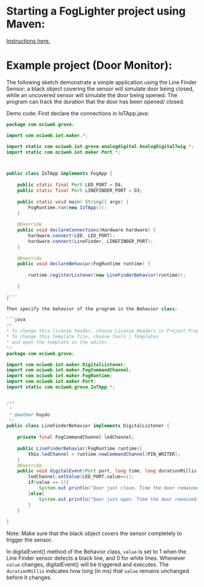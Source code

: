 
# Starting a FogLighter project using Maven: 
[Instructions here.](https://github.com/oci-pronghorn/FogLighter/blob/master/README.md)

# Example project (Door Monitor):

The following sketch demonstrate a simple application using the Line Finder Sensor: a black object covering the sensor will simulate door being closed, while an uncovered sensor will simulate the door being opened. The program can track the duration that the door has been opened/ closed.

Demo code:
First declare the connections in IoTApp.java:


```java
package com.ociweb.grove;

import com.ociweb.iot.maker.*;

import static com.ociweb.iot.grove.analogdigital.AnalogDigitalTwig.*;
import static com.ociweb.iot.maker.Port.*;



public class IoTApp implements FogApp {
    
    public static final Port LED_PORT = D4;
    public static final Port LINEFINDER_PORT = D3;
    
    public static void main( String[] args) {
        FogRuntime.run(new IoTApp());
    }
    
    @Override
    public void declareConnections(Hardware hardware) {
        hardware.connect(LED, LED_PORT);
        hardware.connect(LineFinder, LINEFINDER_PORT);
    }
    
    @Override
    public void declareBehavior(FogRuntime runtime) {
        
        runtime.registerListener(new LineFinderBehavior(runtime));
        
    }
    
}```

Then specify the behavior of the program in the Behavior class:

```java
/*
* To change this license header, choose License Headers in Project Properties.
* To change this template file, choose Tools | Templates
* and open the template in the editor.
*/
package com.ociweb.grove;

import com.ociweb.iot.maker.DigitalListener;
import com.ociweb.iot.maker.FogCommandChannel;
import com.ociweb.iot.maker.FogRuntime;
import com.ociweb.iot.maker.Port;
import static com.ociweb.grove.IoTApp.*;


/**
 *
 * @author huydo
 */
public class LineFinderBehavior implements DigitalListener {
        
    private final FogCommandChannel ledChannel;
    
    public LineFinderBehavior(FogRuntime runtime){
        this.ledChannel = runtime.newCommandChannel(PIN_WRITER);
    }
    @Override
    public void digitalEvent(Port port, long time, long durationMillis, int value) {
        ledChannel.setValue(LED_PORT,value==1);
        if(value == 1){
            System.out.println("Door just close. Time the door remained opened: "+durationMillis);
        }else{
            System.out.println("Door just open. Time the door remained closed: "+durationMillis);
        }
    }
    
}
```



Note: Make sure that the black object covers the sensor completely to trigger the sensor.

In digitalEvent() method of the Behavior class, ```value``` is set to 1 when the Line Finder sensor detects a black line, and 0 for white lines. Whenever ```value``` changes, digitalEvent() will be triggered and executes. The ```durationMillis``` indicates how long (in ms) that ```value``` remains unchanged before it changes.







